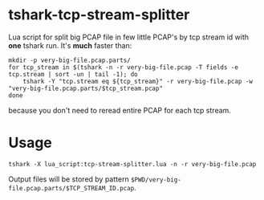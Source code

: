 # tshark-tcp-stream-splitter

Lua script for split big PCAP file in few little PCAP's by tcp stream id with **one** tshark run. It's **much** faster than:

```
mkdir -p very-big-file.pcap.parts/
for tcp_stream in $(tshark -n -r very-big-file.pcap -T fields -e tcp.stream | sort -un | tail -1); do
    tshark -Y "tcp.stream eq ${tcp_stream}" -r very-big-file.pcap -w "very-big-file.pcap.parts/$tcp_stream.pcap"
done
```

because you don't need to reread entire PCAP for each tcp stream.

# Usage

``` shell
tshark -X lua_script:tcp-stream-splitter.lua -n -r very-big-file.pcap
```

Output files will be stored by pattern `$PWD/very-big-file.pcap.parts/$TCP_STREAM_ID.pcap`.
